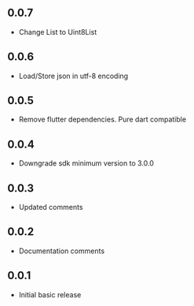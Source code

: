 ## 0.0.7

* Change List<int> to Uint8List

## 0.0.6

* Load/Store json in utf-8 encoding

## 0.0.5

* Remove flutter dependencies. Pure dart compatible

## 0.0.4

* Downgrade sdk minimum version to 3.0.0

## 0.0.3

* Updated comments

## 0.0.2

* Documentation comments

## 0.0.1

* Initial basic release

